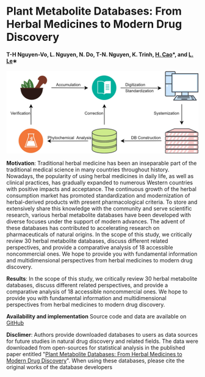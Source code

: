 # Plant Metabolite Databases: From Herbal Medicines to Modern Drug Discovery

#### T-H Nguyen-Vo, L. Nguyen, N. Do, T-N. Nguyen, K. Trinh, [H. Cao](https://engineering.uci.edu/users/hung-cao)*, and [L. Le](http://cbc.bio.hcmiu.edu.vn/)∗

![alt text](https://github.com/mldlproject/2019-PlantDB_review/blob/master/Plant_metabolite_DB-Graphical%20Abstract.jpg)

**Motivation**: Traditional herbal medicine has been an inseparable part of the traditional medical science in many countries throughout 
history. Nowadays, the popularity of using herbal medicines in daily life, as well as clinical practices, has gradually expanded to 
numerous Western countries with positive impacts and acceptance. The continuous growth of the herbal consumption market has promoted 
standardization and modernization of herbal-derived products with present pharmacological criteria. To store and extensively share this 
knowledge with the community and serve scientific research, various herbal metabolite databases have been developed with diverse focuses 
under the support of modern advances. The advent of these databases has contributed to accelerating research on pharmaceuticals of natural 
origins. In the scope of this study, we critically review 30 herbal metabolite databases, discuss different related perspectives, and 
provide a comparative analysis of 18 accessible noncommercial ones. We hope to provide you with fundamental information and multidimensional 
perspectives from herbal medicines to modern drug discovery.

**Results**: In the scope of this study, we critically review 30 herbal metabolite databases, discuss different related perspectives, and provide a comparative analysis of 18 accessible noncommercial ones. We hope to provide you with fundamental information and multidimensional perspectives from herbal medicines to modern drug discovery.

**Availability and implementation** Source code and data are available on [GitHub](https://github.com/mldlproject/2019-PlantDB_review)

**Disclimer**: Authors provide downloaded databases to users as data sources for future studies in natural drug discovery and related fields. The data were downloaded from open-sources for statistical analysis in the published paper entitled "[Plant Metabolite Databases: From Herbal Medicines to Modern Drug Discovery](https://pubs.acs.org/doi/10.1021/acs.jcim.9b00826)". When using these databases, please cite the original works of the database developers
